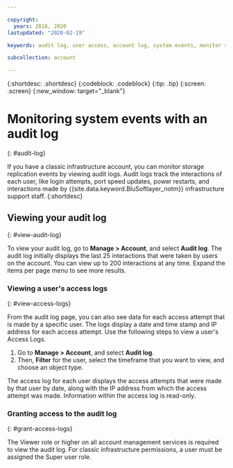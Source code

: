 ```yaml
---

copyright:
  years: 2018, 2020
lastupdated: "2020-02-19"

keywords: audit log, user access, account log, system events, monitor system events, user access logs, grant audit log access, access to audit logs 

subcollection: account

---
```


{:shortdesc: .shortdesc}
{:codeblock: .codeblock}
{:tip: .tip}
{:screen: .screen}
{:new_window: target="_blank"}


# Monitoring system events with an audit log
{: #audit-log}

If you have a classic infrastructure account, you can monitor storage replication events by viewing audit logs. Audit logs track the interactions of each user, like login attempts, port speed updates, power restarts, and interactions made by {{site.data.keyword.BluSoftlayer_notm}} infrastructure support staff.
{:shortdesc}


## Viewing your audit log
{: #view-audit-log}

To view your audit log, go to **Manage > Account**, and select **Audit log**. The audit log initially displays the last 25 interactions that were taken by users on the account. You can view up to 200 interactions at any time. Expand the items per page menu to see more results.

### Viewing a user's access logs
{: #view-access-logs}

From the audit log page, you can also see data for each access attempt that is made by a specific user. The logs display a date and time stamp and IP address for each access attempt. Use the following steps to view a user's Access Logs.

1. Go to **Manage > Account**, and select **Audit log**.
2. Then, **Filter** for the user, select the timeframe that you want to view, and choose an object type.  

The access log for each user displays the access attempts that were made by that user by date, along with the IP address from which the access attempt was made. Information within the access log is read-only.

### Granting access to the audit log
{: #grant-access-logs}

The Viewer role or higher on all account management services is required to view the audit log. For classic infrastructure permissions, a user must be assigned the Super user role. 